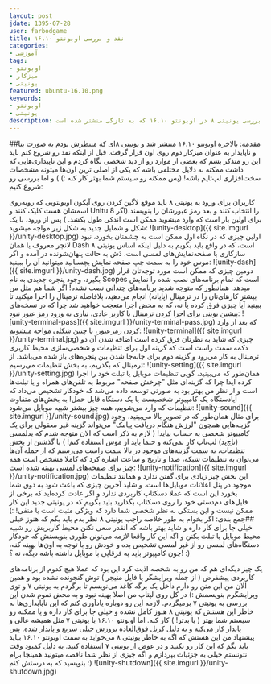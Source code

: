 ```yaml
---
layout: post  
jdate: 1395-07-28
user: farbodgame  
title: نقد و بررسی اوبونتو ۱۶.۱۰
categories:
- آموزشی
tags:
- اوبونتو
- میزکار
- یونیتی
featured: ubuntu-16.10.png
keywords:
- اوبونتو
- یونیتی
description: نقد و بررسی یونیتی ۸ در اوبونتو ۱۶.۱۰ که به تازگی منشتر شده است
---
```


##مقدمه:
بالاخره اوبونتو ۱۶.۱۰ منتشر شد و یونیتی ۸‌ای که منتظرش بودم به صورت بتا و ناپایدار به عنوان میزکار دوم روی اون قرار گرفت.
قبل از اینکه نقد رو شروع کنم باید این رو متذکر بشم که بعضی از موارد رو از دید شخصی نگاه کردم و این ناپیداری‌هایی که داشت ممکنه به دلایل مختلفی باشه که یکی از اصلی ترین اون‌ها میتونه مشخصات سخت‌افزاری لپ‌تاپم باشه! (پس ممکنه رو سیستم شما بهتر کار کنه :) )
و اما بررسی رو شروع کنیم:

کاربران برای ورود به یونیتی ۸ باید موقع لاگین کردن روی آیکون اوبونتو‌یی که رو‌به‌روی اسمشان هست کلیک کنند و Unitu 8 را انتخاب کنند و بعد رمز عبورشان را بنویسند.(اگر برای اولین بار است که وارد میشوید ممکن است اندکی طول بکشد. )
پس از ورود، با یک شکل و شمایل جدید به شکل زیر مواجه میشوید:
![unity-desktop]({{ site.imgurl }}/unity-desktop.jpg)
اولین چیزی که در نگاه اول ممکن است به چشمتان بخورد، نبود لانچر معروف یا همان Dash است، که در واقع باید بگویم به دلیل اینکه اساس یونیتی ۸ سازگاری با صفحه‌نمایش‌های لمسی است، دَش به حالت پنهان‌شونده در آمده و اگر موس خود را به سمت چپ صفحه نمایش بچسبانید میتوانید آن را ببینید:
![unity-dash]({{ site.imgurl }}/unity-dash.jpg)
دومین چیزی که ممکن است مورد توجه‌تان قرار بگیرد، وجود پنجره جدیدی به نام Scopes است که تمام برنامه‌های نصب شده را نمایش میدهد. همانطور که متوجه شدید برنامه‌های چندانی نصب نشده! اگر شما هم مثل من بیشتر کارهای‌تان را در ترمینال (پایانه) انجام می‌دهید، بلافاصله ترمینال را اجرا میکنید تا ببینید آیا چیزی فرق کرده یا نه، که به محض اجرا متعجب خواهید شد چرا که در نسخه‌های پیشین یوینی برای اجرا کردن ترمینال با کاربر عادی، نیاری به ورود رمز عبور نبود:
![unity-terminal-pass]({{ site.imgurl }}/unity-terminal-pass.jpg)
که بعد از وارد کردن رمزعبور، با چنین شکلی مواجه میشویم:
![unity-terminal]({{ site.imgurl }}/unity-terminal.jpg)
چیزی که شاید به نظرتان فرق کرده است اضافه شدن آن دو دکمه سمت راست است که گزینه اول برای تنظیمات و شخصی‌سازی محیط کاربری ترمینال به کار می‌رود و گزینه دوم برای جابه‌جا شدن بین پنجره‌های باز شده می‌باشد.
از ترمینال که بگذریم، به بخش تنظیمات می‌رسیم:
![unity-setting]({{ site.imgurl }}/unity-setting.jpg)
همان‌طور که می‌بینید، گویی تنظیمات موبایل یا تبلت خود را اجرا کرده اید! چرا که گزینه‌ای مثل "چرخش صفحه" مربوط به تلفن‌های همراه و یا تبلت‌ها است و از نظر من بهتر بود به صورتی توسعه داده می‌شد که خودکار تشخیص می‌داد که آیادستگاه یک کامپیوتر شخصیست یا یک دستگاه قابل حمل! به بخش‌های متفاوت تنظیمات که وارد می‌شویم، همه چیز بیشتر شبیه موبایل می‌شود:
![unity-sound]({{ site.imgurl }}/unity-sound.jpg)
برای مثال همان‌طور که در تصویر بالا می‌بینید، وجود گزینه‌هایی همچون "لرزش هنگام دریافت پیامک" می‌تواند گزینه غیر معقولی برای یک کامپیوتر شخصی به حساب بیاید! ( لازم به ذکر است که الان متوجه شدم که پد‌لمسی (تاچ‌پد) لپ‌تاپ کار نمی‌کنه و حتما باید از موس استفاده کنم! )
با گذشتن از بخش تنظیمات، به سمت گزینه‌های موجود در بالا سمت راست می‌رسیم که از جمله آن‌ها می‌توان به تنظیمات شبکه، صدا و تاریخ و ساعت اشاره کرد که کاملا مشخص است همه چیز برای صفحه‌های لمسی بهینه شده است:
![unity-notification]({{ site.imgurl }}/unity-notification.jpg)
این بخش چیز زیادی برای گفتن ندارد و همانند تنظیمات موجود در پنل اعلانات موبایل‌ها است. و شاید آخرین چیزی که باعث شود به ذوق شما بخورد این است که عملا دسکتاپ کاربردی ندارد و اگر عادت کرده‌اید که برخی از فایل‌های دم‌دستی خود را روی دسکتاپ بگذارید باید بگویم که در یونیتی جدید این کار ممکن نیست و این بستگی به نظر شخصی شما دارد که ویژگی مثبت است یا منفی!‌ :)
##جمع بندی:
اگر بخوام به طور خلاصه راجب یونیتی ۸ نظر بدم باید بگم که هنوز خیلی خیلی جا برای کار داره و شاید بهتر باشه که انقدر سعی نکنن محیط کاربریش رو شبیه محیط موبایل یا تبلت بکنن و اگه این کار واقعا لازمه می‌تونن طوری بنویسنش که خودکار دستگاه‌های لمسی رو از غیر لمسی تشخیص بده و خودش رو با توجه به اون‌ها بهینه کنه، چون کامپیوتر باید یه فرقایی با موبایل داشته باشه دیگه، نه ؟! :)

یک چیز دیگه‌ای هم که من رو به شخصه اذیت کرد این بود که عملا هیچ کدوم از برنامه‌های کاربردی پیشفرض ( از جمله ویرایشگر یا فایل منیجر ) توش گنجونده نشده بود و همین الان من این متن رو دارم داخل یک برگه کاغذ می‌نویسم تا برگردم به یونیتی ۷ و توی ویرایشگرم بنویسمش :) در کل روی لپتاپ من اصلا بهینه نبود و به محض تموم شدن این بررسی به یونیتی ۷ برمیگردم. لازمه این رو دوباره یادآوری کنم که این ناپایداری‌ها به خاطر این هستش که یونیتی ۸ هنوز کامل نشده و خیلی جا برای کار داره و یا ممکنه رو سیستم شما بهتر ( یا بدتر! ) کار کنه.
اما اوبونتو ۱۶.۱۰ با یونیتی ۷ مثل همیشه عالی و پایدار کار می‌کنه و به دلیل کرنل فوق‌العاده بروزش خیلی سریع و پایدار شده. پس پیشنهاد من این هستش که اگه به خاطر یونیتی ۸ می‌خواید به سمت اوبونتو ۱۶.۱۰ بیاید باید بگم که این کار رو نکنید و در عوض از یونیتی ۷ استفاده کنید. به دلیل کمبود وقت نتونستم خیلی به جزئیات بپردازم و اگه چیزی از نظر شما ناقصه میتونید همینجا برام بنویسید که به درستش کنم :)
![unity-shutdown]({{ site.imgurl }}/unity-shutdown.jpg)
